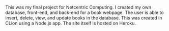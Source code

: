 This was my final project for Netcentric Computing. I created my own database, front-end, and back-end for a book webpage. The user is able to insert, delete, view, and update books in the database. 
This was created in CLion using a Node.js app. The site itself is hosted on Heroku.
